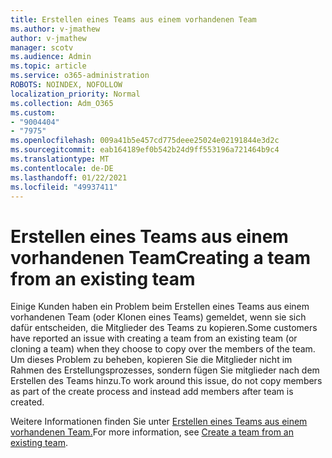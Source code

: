 ```yaml
---
title: Erstellen eines Teams aus einem vorhandenen Team
ms.author: v-jmathew
author: v-jmathew
manager: scotv
ms.audience: Admin
ms.topic: article
ms.service: o365-administration
ROBOTS: NOINDEX, NOFOLLOW
localization_priority: Normal
ms.collection: Adm_O365
ms.custom:
- "9004404"
- "7975"
ms.openlocfilehash: 009a41b5e457cd775deee25024e02191844e3d2c
ms.sourcegitcommit: eab164189ef0b542b24d9ff553196a721464b9c4
ms.translationtype: MT
ms.contentlocale: de-DE
ms.lasthandoff: 01/22/2021
ms.locfileid: "49937411"
---
```

# <a name="creating-a-team-from-an-existing-team"></a><span data-ttu-id="5f9e8-102">Erstellen eines Teams aus einem vorhandenen Team</span><span class="sxs-lookup"><span data-stu-id="5f9e8-102">Creating a team from an existing team</span></span>

<span data-ttu-id="5f9e8-103">Einige Kunden haben ein Problem beim Erstellen eines Teams aus einem vorhandenen Team (oder Klonen eines Teams) gemeldet, wenn sie sich dafür entscheiden, die Mitglieder des Teams zu kopieren.</span><span class="sxs-lookup"><span data-stu-id="5f9e8-103">Some customers have reported an issue with creating a team from an existing team (or cloning a team) when they choose to copy over the members of the team.</span></span> <span data-ttu-id="5f9e8-104">Um dieses Problem zu beheben, kopieren Sie die Mitglieder nicht im Rahmen des Erstellungsprozesses, sondern fügen Sie mitglieder nach dem Erstellen des Teams hinzu.</span><span class="sxs-lookup"><span data-stu-id="5f9e8-104">To work around this issue, do not copy members as part of the create process and instead add members after team is created.</span></span>

<span data-ttu-id="5f9e8-105">Weitere Informationen finden Sie unter [Erstellen eines Teams aus einem vorhandenen Team.](https://support.microsoft.com/office/create-a-team-from-an-existing-team-f41a759b-3101-4af6-93bd-6aba0e5d7635)</span><span class="sxs-lookup"><span data-stu-id="5f9e8-105">For more information, see [Create a team from an existing team](https://support.microsoft.com/office/create-a-team-from-an-existing-team-f41a759b-3101-4af6-93bd-6aba0e5d7635).</span></span>
